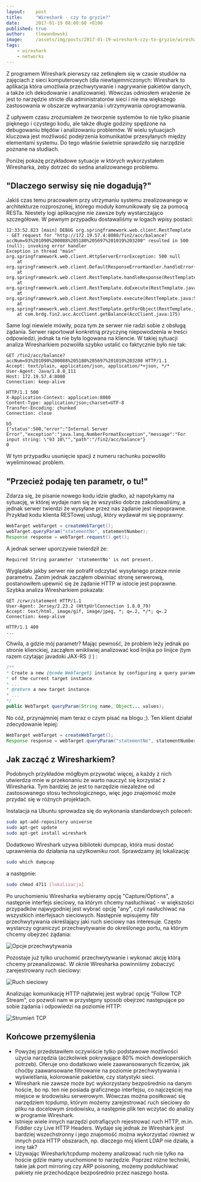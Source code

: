 ```yaml
---
layout:    post
title:     "Wireshark - czy to gryzie?"
date:      2017-01-19 08:00:00 +0100
published: true
author:    tlewandowski
image:     /assets/img/posts/2017-01-19-wireshark-czy-to-gryzie/wireshark.png
tags:
    - wireshark
    - networks
---
```


Z programem Wireshark pierwszy raz zetknąłem się w czasie studiów na zajęciach z sieci komputerowych (dla niewtajemniczonych: Wireshark to aplikacja która umożliwia przechwytywanie i nagrywanie pakietów danych, a także ich dekodowanie i analizowanie). Wówczas odniosłem wrażenie że jest to narzędzie stricte dla administratorów sieci i nie ma większego zastosowania w obszarze wytwarzania i utrzymywania oprogramowania.

Z upływem czasu zrozumiałem że tworzenie systemów to nie tylko pisanie pięknego i czystego kodu, ale także długie godziny spędzone na debugowaniu błędów i analizowaniu problemów. W wielu sytuacjach kluczowa jest możliwość podejrzenia komunikatów przesyłanych między elementami systemu. Do tego właśnie świetnie sprawdziło się narzędzie poznane na studiach.

Poniżej pokażę przykładowe sytuacje w których wykorzystałem Wiresharka, żeby dotrzeć do sedna analizowanego problemu.

## "Dlaczego serwisy się nie dogadują?"
Jakiś czas temu pracowałem przy utrzymaniu systemu zrealizowanego w architekturze rozproszonej, którego moduły komunikowały się za pomocą RESTa. Niestety logi aplikacyjne nie zawsze były wystarczająco szczegółowe. W pewnym przypadku dostawaliśmy w logach wpisy postaci:
```
12:33:52.823 [main] DEBUG org.springframework.web.client.RestTemplate - GET request for "http://172.19.57.4:8080/fin2/acc/balance?accNum=93%201090%200088%205180%205697%201019%203200" resulted in 500 (null); invoking error handler
Exception in thread "main" org.springframework.web.client.HttpServerErrorException: 500 null
    at org.springframework.web.client.DefaultResponseErrorHandler.handleError(DefaultResponseErrorHandler.java:94)
    at org.springframework.web.client.RestTemplate.handleResponse(RestTemplate.java:667)
    at org.springframework.web.client.RestTemplate.doExecute(RestTemplate.java:620)
    at org.springframework.web.client.RestTemplate.execute(RestTemplate.java:580)
    at org.springframework.web.client.RestTemplate.getForObject(RestTemplate.java:287)
    at com.brdg.fin2.acc.AccClient.getBalance(AccClient.java:175)
```
Same logi niewiele mówiły, poza tym że serwer nie radzi sobie z obsługą żądania. Serwer raportował konkretną przyczynę niepowodzenia w treści odpowiedzi, jednak ta nie była logowana na kliencie. W takiej sytuacji analiza Wiresharkiem pozwoliła szybko ustalić co faktycznie było nie tak:
```http
GET /fin2/acc/balance?accNum=93%201090%200088%205180%205697%201019%203200 HTTP/1.1
Accept: text/plain, application/json, application/*+json, */*
User-Agent: Java/1.8.0_111
Host: 172.19.57.4:8080
Connection: keep-alive

HTTP/1.1 500
X-Application-Context: application:8080
Content-Type: application/json;charset=UTF-8
Transfer-Encoding: chunked
Connection: close

b5
{"status":500,"error":"Internal Server Error","exception":"java.lang.NumberFormatException","message":"For input string: \"93 10\"","path":"/fin2/acc/balance"}
0
```
W tym przypadku usunięcie spacji z numeru rachunku pozwoliło wyeliminować problem.

## "Przecież podaję ten parametr, o tu!"
Zdarza się, że pisanie nowego kodu idzie gładko, aż napotykamy na sytuację, w której wydaje nam się że wszystko dobrze zakodowaliśmy, a jednak serwer twierdzi że wysyłane przez nas żądanie jest niepoprawne. Przykład kodu klienta RESTowej usługi, który wydawał mi się poprawny:
```java
WebTarget webTarget = createWebTarget();
webTarget.queryParam("statementNo", statementNumber);
Response response = webTarget.request().get();
```
A jednak serwer uporczywie twierdził że:
```
Required String parameter 'statementNo' is not present.
```
Wyglądało jakby serwer nie potrafił odczytać wysyłanego przeze mnie parametru. Zanim jednak zacząłem obwiniać stronę serwerową, postanowiłem upewnić się że żądanie HTTP w istocie jest poprawne. Szybka analiza Wiresharkiem pokazała:
```http
GET /crwr/statement HTTP/1.1
User-Agent: Jersey/2.23.2 (HttpUrlConnection 1.8.0_79)
Accept: text/html, image/gif, image/jpeg, *; q=.2, */*; q=.2
Connection: keep-alive

HTTP/1.1 400
...
```

Chwila, a gdzie mój parametr? Mając pewność, że problem leży jednak po stronie klienckiej, zacząłem wnikliwiej analizować kod linijka po linijce (tym razem czytając javadoki JAX-RS :) ) :
```java
/**
* Create a new {@code WebTarget} instance by configuring a query parameter on the URI
* of the current target instance.
* ...
* @return a new target instance.
* ...
*/
public WebTarget queryParam(String name, Object... values);
```
No cóż, przynajmniej mam teraz o czym pisać na blogu ;). Ten klient działał zdecydowanie lepiej:
```java
WebTarget webTarget = createWebTarget();
Response response = webTarget.queryParam("statementNo", statementNumber).webTarget.request().get();
```

## Jak zacząć z Wiresharkiem?
Podobnych przykładów mógłbym przywołać więcej, a każdy z nich utwierdza mnie w przekonaniu że warto nauczyć się korzystać z Wiresharka. Tym bardziej że jest to narzędzie niezależne od zastosowanego stosu technologicznego, więc jego znajomość może przydać się w różnych projektach.

Instalacja na Ubuntu sprowadza się do wykonania standardowych poleceń:
```bash
sudo apt-add-repository universe
sudo apt-get update
sudo apt-get install wireshark
```
Dodatkowo Wireshark używa biblioteki dumpcap, która musi dostać uprawnienia do działania na użytkowniku root. Sprawdzamy jej lokalizację:
```bash
sudo which dumpcap
```
a następnie:
```bash
sudo chmod 4711 [lokalizacja]
```

Po uruchomieniu Wiresharka wybieramy opcję "Capture/Options", a następnie interfejs sieciowy, na którym chcemy nasłuchiwać - w większości przypadków najwygodniej jest wybrać opcję "any", czyli nasłuchiwać na wszystkich interfejsach sieciowych. Następnie wpisujemy filtr przechwytywania określający jaki ruch sieciowy nas interesuje. Często wystarczy ograniczyć przechwytywanie do określonego portu, na którym chcemy obejrzeć żądania:

![Opcje przechwytywania](/assets/img/posts/2017-01-19-wireshark-czy-to-gryzie/1.png)

Pozostaje już tylko uruchomić przechwytywanie i wykonać akcję którą chcemy przeanalizować. W oknie Wiresharka powinniśmy zobaczyć zarejestrowany ruch sieciowy:

![Ruch sieciowy](/assets/img/posts/2017-01-19-wireshark-czy-to-gryzie/2.png)

Analizując komunikację HTTP najłatwiej jest wybrać opcję "Follow TCP Stream", co pozwoli nam w przystępny sposób obejrzeć następujące po sobie żądania i odpowiedzi na poziomie HTTP:

![Strumień TCP](/assets/img/posts/2017-01-19-wireshark-czy-to-gryzie/3.png)

## Końcowe przemyślenia
- Powyżej przedstawiłem oczywiście tylko podstawowe możliwości użycia narzędzia (aczkolwiek pokrywające 80% moich deweloperskich potrzeb). Oferuje ono dodatkowo wiele zaawansowanych ficzerów, jak choćby zaawansowane filtrowanie na poziomie przechwytywania i wyświetlania, kolorowanie pakietów, czy statystyki sieci.
- Wireshark nie zawsze może być wykorzystany bezpośrednio na danym hoście, bo np. ten nie posiada graficznego interfejsu, co najczęściej ma miejsce w środowisku serwerowym. Wówczas można posiłkować się narzędziem tcpdump, którym możemy zarejestrować ruch sieciowy do pliku na docelowym środowisku, a następnie plik ten wczytać do analizy w programie Wireshark.
- Istnieje wiele innych narzędzi potrafiących rejestrować ruch HTTP, m.in. Fiddler czy Live HTTP Headers. Wydaje się jednak że Wireshark jest bardziej wszechstronny i jego znajomość można wykorzystać również w innych poza HTTP obszarach, np. dlaczego mój klient LDAP nie działa, a inny tak?
- Używając Wireshark/tcpdump możemy analizować ruch nie tylko na hoście gdzie mamy uruchomione to narzędzie. Poprzez różne techniki, takie jak port mirroring czy ARP poisoning, możemy podsłuchiwać pakiety nie przechodzące bezpośrednio przez naszego hosta.
